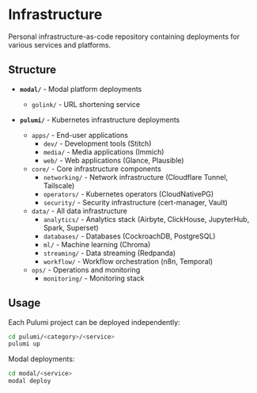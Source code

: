 # Infrastructure

Personal infrastructure-as-code repository containing deployments for various services and platforms.

## Structure

- **`modal/`** - Modal platform deployments
  - `golink/` - URL shortening service

- **`pulumi/`** - Kubernetes infrastructure deployments
  - `apps/` - End-user applications
    - `dev/` - Development tools (Stitch)
    - `media/` - Media applications (Immich)
    - `web/` - Web applications (Glance, Plausible)
  - `core/` - Core infrastructure components
    - `networking/` - Network infrastructure (Cloudflare Tunnel, Tailscale)
    - `operators/` - Kubernetes operators (CloudNativePG)
    - `security/` - Security infrastructure (cert-manager, Vault)
  - `data/` - All data infrastructure
    - `analytics/` - Analytics stack (Airbyte, ClickHouse, JupyterHub, Spark, Superset)
    - `databases/` - Databases (CockroachDB, PostgreSQL)
    - `ml/` - Machine learning (Chroma)
    - `streaming/` - Data streaming (Redpanda)
    - `workflow/` - Workflow orchestration (n8n, Temporal)
  - `ops/` - Operations and monitoring
    - `monitoring/` - Monitoring stack

## Usage

Each Pulumi project can be deployed independently:

```bash
cd pulumi/<category>/<service>
pulumi up
```

Modal deployments:

```bash
cd modal/<service>
modal deploy
```